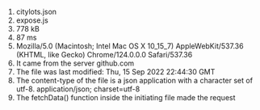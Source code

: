1. citylots.json  
2. expose.js  
3. 778 kB  
4. 87 ms  
5. Mozilla/5.0 (Macintosh; Intel Mac OS X 10_15_7) AppleWebKit/537.36 (KHTML, like Gecko) Chrome/124.0.0.0 Safari/537.36  
6. It came from the server github.com  
7. The file was last modified: Thu, 15 Sep 2022 22:44:30 GMT  
8. The content-type of the file is a json application with a character set of utf-8. application/json; charset=utf-8  
9. The fetchData() function inside the initiating file made the request  
